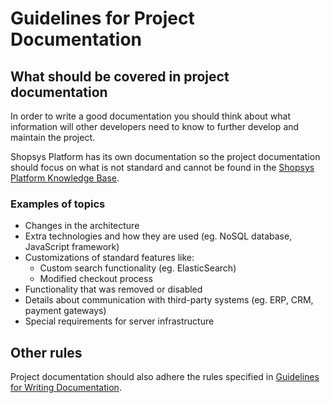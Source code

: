 # Guidelines for Project Documentation

## What should be covered in project documentation
In order to write a good documentation you should think about what information will other developers need to know to further develop and maintain the project.  

Shopsys Platform has its own documentation so the project documentation should focus on what is not standard and cannot be found in the [Shopsys Platform Knowledge Base](../index.md).

### Examples of topics
* Changes in the architecture
* Extra technologies and how they are used (eg. NoSQL database, JavaScript framework)
* Customizations of standard features like:
    * Custom search functionality (eg. ElasticSearch)
    * Modified checkout process
* Functionality that was removed or disabled
* Details about communication with third-party systems (eg. ERP, CRM, payment gateways)
* Special requirements for server infrastructure

## Other rules
Project documentation should also adhere the rules specified in
[Guidelines for Writing Documentation](../contributing/guidelines-for-writing-documentation.md).
